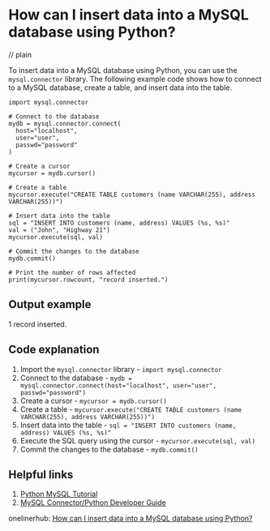 # How can I insert data into a MySQL database using Python?
// plain

To insert data into a MySQL database using Python, you can use the `mysql.connector` library. The following example code shows how to connect to a MySQL database, create a table, and insert data into the table.

```
import mysql.connector

# Connect to the database
mydb = mysql.connector.connect(
  host="localhost",
  user="user",
  passwd="password"
)

# Create a cursor
mycursor = mydb.cursor()

# Create a table
mycursor.execute("CREATE TABLE customers (name VARCHAR(255), address VARCHAR(255))")

# Insert data into the table
sql = "INSERT INTO customers (name, address) VALUES (%s, %s)"
val = ("John", "Highway 21")
mycursor.execute(sql, val)

# Commit the changes to the database
mydb.commit()

# Print the number of rows affected
print(mycursor.rowcount, "record inserted.")
```
## Output example

1 record inserted.

## Code explanation

1. Import the `mysql.connector` library - `import mysql.connector`
2. Connect to the database - `mydb = mysql.connector.connect(host="localhost", user="user", passwd="password")`
3. Create a cursor - `mycursor = mydb.cursor()`
4. Create a table - `mycursor.execute("CREATE TABLE customers (name VARCHAR(255), address VARCHAR(255))")`
5. Insert data into the table - `sql = "INSERT INTO customers (name, address) VALUES (%s, %s)"`
6. Execute the SQL query using the cursor - `mycursor.execute(sql, val)`
7. Commit the changes to the database - `mydb.commit()`

## Helpful links
1. [Python MySQL Tutorial](https://www.w3schools.com/python/python_mysql.asp)
2. [MySQL Connector/Python Developer Guide](https://dev.mysql.com/doc/connector-python/en/)

onelinerhub: [How can I insert data into a MySQL database using Python?](https://onelinerhub.com/python-mysql/how-can-i-insert-data-into-a-mysql-database-using-python)